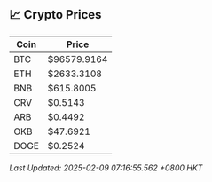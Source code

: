 ## 📈 Crypto Prices

| Coin | Price |
| ---- | ----- |
| BTC | $96579.9164 |
| ETH | $2633.3108 |
| BNB | $615.8005 |
| CRV | $0.5143 |
| ARB | $0.4492 |
| OKB | $47.6921 |
| DOGE | $0.2524 |

_Last Updated: 2025-02-09 07:16:55.562 +0800 HKT_